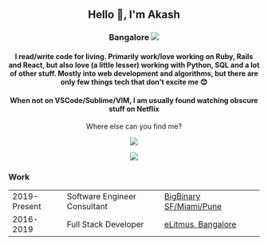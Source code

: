 <div align="center">
    <h2>Hello 🤗, I'm Akash</h2>
    <h3>Bangalore <img src="https://img.icons8.com/color/20/000000/india-circular.png"/></h3>
    <h4>I read/write code for living. Primarily work/love working on Ruby, Rails and React, but also love (a little lesser) working with Python, SQL and a lot of other stuff. Mostly into web development and algorithms, but there are only few things tech that don't excite me 😊</h4>
    <h4>When not on VSCode/Sublime/VIM, I am usually found watching obscure stuff on Netflix</h4>
    <p>Where else can you find me?</p>
    <p>
        <span><img src="https://img.shields.io/twitter/follow/akkee19?style=social"/></span>
    </p>
    <p>
        <span><a href="https://www.linkedin.com/in/akash-srivastava-640aa826/"><img src="https://img.icons8.com/color/48/000000/linkedin-circled.png"/></a></span>
    </p>
</div>
<div>
    <h3>Work</h3>
    <table>
        <tr>
            <td>2019-Present</td>
            <td>Software Engineer Consultant</td>
            <td><a href="https://github.com/bigbinary/">BigBinary SF/Miami/Pune</a><td>
        </tr>
        <tr>
            <td>2016-2019</td>
            <td>Full Stack Developer</td>
            <td><a href="https://github.com/elitmus/">eLitmus, Bangalore</a><td>
        </tr>
    </table>
</div>